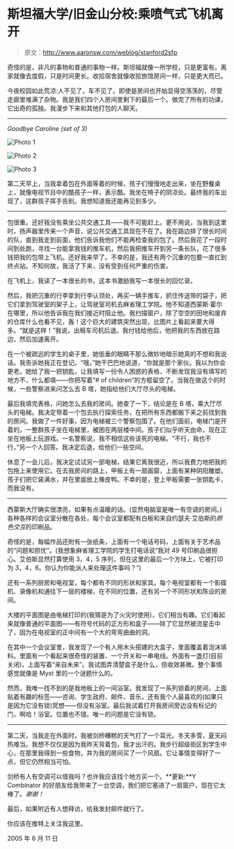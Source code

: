 # 斯坦福大学/旧金山分校:乘喷气式飞机离开

> 原文：<http://www.aaronsw.com/weblog/stanford2sfp>

奇怪的是，非凡的事物和普通的事物一样。斯坦福就像一所学校，只是更富有。离家就像去度假，只是时间更长。收拾宿舍就像收拾旅馆房间一样，只是更大而已。

今夜校园如此荒凉:人不见了，车不见了。即使是房间也开始显得空荡荡的，尽管走廊里堆满了杂物。我是我们四个人房间里剩下的最后一个。做完了所有的功课，它出奇的孤独。我漫步下来和其他打包的人聊天。

* * *

*Goodbye Caroline (set of 3)*

![Photo 1](img/54df9dd791695dc31d21b93ddd1eccaf.png)

![Photo 2](img/91a514eeb04b9630ccaced7a5b8e9b95.png)

![Photo 3](img/d10ecd7bace3fb3c23e243246e5621d4.png)

第二天早上，当我拿着包在外面等着的时候，孩子们慢慢地走出来，坐在野餐桌上，就像电视节目中的酷孩子一样，表示酷。我坐在椅子的阴凉处。最终我的车出现了，这群孩子挥手告别。我想知道我还能再见到多少。

* * *

包很重。还好我没有乘坐公共交通工具——我不可能赶上。更不用说，当我到这里时，扬声器里传来一个声音，说公共交通工具现在不在了。我在路边排了很长时间的队，直到我走到前面，他们告诉我他们不能再检查我的包了。然后我花了一段时间到处跑，寻找一台能拿我钱的推车机，然后我把推车开到另一条长队，花了很多钱把我的包带上飞机。还好我来早了。不幸的是，我还有两个沉重的包要一直扛到终点站。不知何故，我活了下来，没有受到任何严重的伤害。

在飞机上，我读了一本很长的书，这本书激励我写一本很长的回忆录。

然后，我把沉重的行李拿到行李认领处，再买一辆手推车，抓住传送带的袋子，把它们拿到驾驶室的架子上，让驾驶室司机去麻省理工学院。他不知道西蒙斯·霍尔在哪里，所以他告诉我在我们接近时阻止他。我扫描窗户，除了空空的田地和废弃的仓库什么也看不见，轰！这个巨大的建筑突然出现，比图片上看起来要大得多。“就是这样！”我说，出租车司机后退。我付钱给他后，他把我的东西放在路边，然后加速离开。

在一个被疏远的学生的桌子里，她低垂的眼睛不那么微妙地暗示她真的不想和我说话。我告诉她我正在登记。“哦，”她干巴巴地说道，“你就是那个家伙。我以为你会更老。她给了我一把钥匙，让我填写一份令人困惑的表格，不断发现我没有填写的地方不，什么都填——你把写着“# of children”的方框留空了。当我在做这个的时候，一些警察进来问怎么去 B 塔，她指给他们大厅尽头的电梯。

最后我填完表格，问她怎么去我的房间。她查了一下，结论是在 B 塔，乘大厅尽头的电梯。我决定带着一个包去执行探索任务，在把所有东西都搬下来之前找到我的房间。我做了一件好事，因为电梯被三个警察包围了。在他们面前，电梯门是开着的，一整群孩子坐在电梯里，被困在两层楼中间。孩子们似乎听天由命，现在正坐在地板上玩游戏。一名警察说，我不相信这些该死的电梯。“不行，我也不行，”另一个人回答。我决定后退，给他们一些空间。

休息了一会儿后，我决定试试另一部电梯，结果它离我很近，所以我费力地把我的包拖上来使用它。在去我房间的路上，甲板上有一扇画窗，上面有某种阴阳雕塑。孩子们把它装满水，并在里面放上橡皮鸭。不幸的是，登上甲板需要一张钥匙卡，而我没有。

* * *

西蒙斯大厅确实很漂亮，如果有点温暖的话。(显然电脑室是唯一有空调的房间。)各种各样的会议室分散在各处，每个会议室都配有白板和来自约瑟夫·艾伯斯的*颜色交互*的印刷品。

奇怪的是，每幅作品还附有一张纸条，上面有一个电话号码，上面有关于艺术品的“问题和担忧”。(我想象麻省理工学院的学生打电话说“我对 49 号印刷品很担心。艾伯斯显然打算使用 3，4，5 序列，但在这里的最后一个方块上，它被打印为 3，4，6。你认为你能派人来处理这件事吗？”)

还有一系列厨房和电视室，每个都有不同的形状和家具。每个电视室都有一个影碟机、录像机和通往下一层的楼梯，在不同的位置，还有另一个不同形状和陈设的房间。

大楼的平面图是由电梯打印的(我猜是为了火灾时使用)，它们相当有趣。它们看起来就像普通的平面图——有符号代码的正方形和盒子——除了它显然被流星击中了，因为在电视室的正中间有一个大的弯弯曲曲的洞。

在其中一个会议室里，我发现了一个有人用木头搭建的大盒子，里面覆盖着泡沫填料。里面有一个看起来很奇怪的装置、一个开关和一串电线。外面有一盏灯(目前关闭)，上面写着“来自未来”。我试图弄清楚盒子是什么，但收效甚微。整个事情感觉就像是 Myst 里的一个谜题什么的。

然而，我唯一找不到的是我地板上的一间浴室。我发现了一系列锁着的房间，上面贴着有趣的标签——咨询、学生政府、邮件、音乐，还有我个人最喜欢的(如果只是因为它没有锁)冥想——但没有浴室。最后我试着打开我房间旁边没有标记的门，啊哈！浴室。位置也不错。唯一的问题是它没有锁。

* * *

第二天，当我走在外面时，我被剑桥糟糕的天气打了一个耳光。冬天多雪，夏天闷热难当。我想不仅仅是因为我昨天背着包，我才出汗的。我步行超级街区到学生中心，在那里我得到一些食物，并为我的房间买了一个风扇。它让事情变得好了一点，但它仍然相当可怕。

剑桥有人有空调可以借我吗？也许我应该找个地方买一个。**更新:**Y Combinator 的好朋友给我带来了一台空调，我们把它塞进了一扇窗户，现在它太棒了。*谢谢！*

最后，如果附近有人想拜访，给我发封邮件就行了。

你应该在推特上关注我这里。

2005 年 6 月 11 日